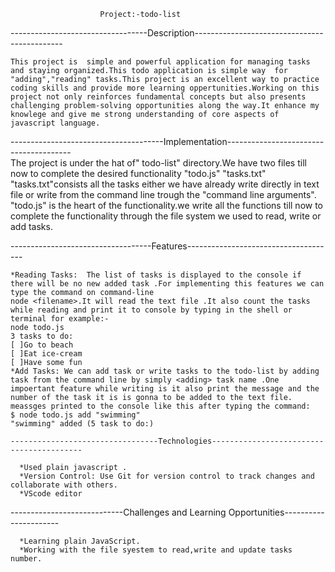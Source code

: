                         Project:-todo-list
----------------------------------Description---------------------------------------------

    This project is  simple and powerful application for managing tasks and staying organized.This todo application is simple way  for "adding","reading" tasks.This project is an excellent way to practice coding skills and provide more learning oppertunities.Working on this project not only reinforces fundamental concepts but also presents challenging problem-solving opportunities along the way.It enhance my knowlege and give me strong understanding of core aspects of javascript language.
--------------------------------------Implementation---------------------------------------  
The project is under the hat of" todo-list" directory.We have two files till now to complete the desired functionality
   "todo.js"
   "tasks.txt"
"tasks.txt"consists all the tasks  either we have already write directly in text file or write from the command line trough the "command line arguments".
"todo.js" is the heart of the functionality.we write all the functions till now to complete the functionality through the file system we used to read, write or add tasks.  

-----------------------------------Features-------------------------------------
  
    *Reading Tasks:  The list of tasks is displayed to the console if there will be no new added task .For implementing this features we can type the command on command-line
    node <filename>.It will read the text file .It also count the tasks while reading and print it to console by typing in the shell or terminal for example:-
    node todo.js
    3 tasks to do:
    [ ]Go to beach
    [ ]Eat ice-cream
    [ ]Have some fun
    *Add Tasks: We can add task or write tasks to the todo-list by adding task from the command line by simply <adding> task name .One impoertant feature while writing is it also print the message and the number of the task it is is gonna to be added to the text file.
    meassges printed to the console like this after typing the command:
    $ node todo.js add "swimming"
    "swimming" added (5 task to do:)

    ---------------------------------Technologies-----------------------------------------

      *Used plain javascript .
      *Version Control: Use Git for version control to track changes and collaborate with others. 
      *VScode editor


----------------------------Challenges and Learning Opportunities----------------------

      *Learning plain JavaScript.
      *Working with the file syestem to read,write and update tasks number.
